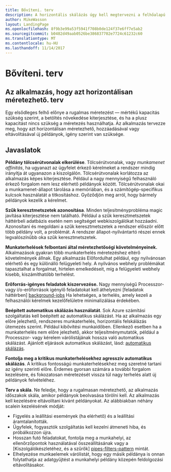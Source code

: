 ```yaml
---
title: Bővíteni. terv
description: A horizontális skálázás úgy kell megtervezni a felhőalapú alkalmazásokhoz.
author: MikeWasson
layout: LandingPage
ms.openlocfilehash: 8f9b3e99a53f5941f708b0de124f37e6ff7e5ab2
ms.sourcegitcommit: b0482d49aab0526be386837702e7724c61232c60
ms.translationtype: MT
ms.contentlocale: hu-HU
ms.lasthandoff: 11/14/2017
---
```

# <a name="design-to-scale-out"></a>Bővíteni. terv

## <a name="design-your-application-so-that-it-can-scale-horizontally"></a>Az alkalmazás, hogy azt horizontálisan méretezhető. terv

Egy elsődleges felhő előnye a rugalmas méretezést &mdash; mértékű kapacitás szükség szerint, a betöltés növekedése kiterjesztése, és ha a plusz kapacitást nincs szükség a méretezés használhatja. Az alkalmazás tervezze meg, hogy azt horizontálisan méretezhető, hozzáadásával vagy eltávolításával új példányok, igény szerint van szüksége.

## <a name="recommendations"></a>Javaslatok

**Példány tölcsérútvonalak elkerülése**. Tölcsérútvonalak, vagy *munkamenet affinitás*, ha ugyanazt az ügyfelet érkező kérelmeket a rendszer mindig irányítja át ugyanazon a kiszolgálón. Tölcsérútvonalak korlátozza az alkalmazás képes kiterjesztése. Például a nagy mennyiségű felhasználó érkező forgalom nem lesz elérhető példányok között. Tölcsérútvonalak okai a munkamenet-állapot tárolása a memóriában, és a számítógép-specifikus kulcsok használatát a titkosításhoz. Győződjön meg arról, hogy bármely példányok kezelik a kérelmet. 

**Szűk keresztmetszetek azonosítása**. Minden teljesítményprobléma magic javítása kiterjesztése nem található. Például a szűk keresztmetszetek háttérbeli adatbázis esetén nem segítséget webkiszolgálókat hozzáadni. Azonosítani és megoldani a szűk keresztmetszetek a rendszer először előtt több példány volt, a problémát. A rendszer állapot-nyilvántartó részei ennek legvalószínűbb oka szűk keresztmetszetek. 

**Munkaterhelések felbontani által méretezhetőségi követelményeinek.**  Alkalmazások gyakran több munkaterhelés méretezéshez eltérő követelmények állnak. Egy alkalmazás Előfordulhat például, egy nyilvánosan elérhető és egy különálló felügyeleti hely. A nyilvános webhely problémákat tapasztalhat a forgalmat, hirtelen emelkedéseit, míg a felügyeleti webhely kisebb, kiszámíthatóbb terhelést. 

**Erőforrás-igényes feladatok kiszervezése.** Nagy mennyiségű Processzor- vagy i/o-erőforrások igénylő feladatokat kell áthelyezni [feladatok háttérben] [ background-jobs] Ha lehetséges, a terhelés, amely kezeli a felhasználói kérelmek kezelőfelületre minimalizálása érdekében.

**Beépített automatikus skálázás használatát**. Sok Azure számítási szolgáltatás kell beépített az automatikus skálázást. Ha az alkalmazás egy előre jelezhető, rendszeres munkaterhelés, horizontális felskálázás ütemezés szerint. Például kibővítési munkaidőben. Ellenkező esetben ha a munkaterhelés nem előre jelezhető, akkor teljesítménymutatók, például a Processzor- vagy kérelem várólistájának hossza való automatikus skálázást. Ajánlott eljárások automatikus skálázást, lásd: [automatikus skálázás][autoscaling].

**Fontolja meg a kritikus munkaterhelésekhez agresszív automatikus skálázás**. A kritikus fontosságú munkaterhelésekhez meg szeretné tartani az igény szerinti előre. Érdemes gyorsan számára a további forgalom kezelésére, és fokozatosan méretezését vissza túl nagy terhelés alatt új példányok felvételéhez.

**Terv a skála**.  Ne feledje, hogy a rugalmasan méretezhető, az alkalmazás időszakok skála, amikor példányok beolvasása törölni kell. Az alkalmazás kell kezelésére eltávolítani kívánt példányokat. Az alábbiakban néhány scalein kezelésének módját:

- Figyelés a leállítási események (ha elérhető) és a leállítási áramtalanították. 
- Ügyfelek, fogyasztók szolgáltatás kell kezelni átmeneti hiba, és próbálkozzon újra. 
- Hosszan futó feladatokat, fontolja meg a munkahelyi, az ellenőrzőpontok használatával összeállításának vagy a [Kiszolgálókészletéhez, és a szűrők] [ pipes-filters-pattern] mintát. 
- Elhelyezése munkaelemek várólistát, hogy egy másik példánya is onnan folytathatja az adatgyűjtést a munkahelyi példány közepén feldolgozási eltávolításakor. 


<!-- links -->

[autoscaling]: ../../best-practices/auto-scaling.md
[background-jobs]: ../../best-practices/background-jobs.md
[pipes-filters-pattern]: ../../patterns/pipes-and-filters.md
